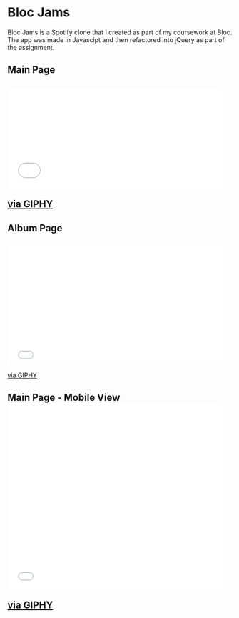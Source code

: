 
<h1>Bloc Jams</h1>
<p>Bloc Jams is a Spotify clone that I created as part of my coursework at Bloc. The app was made in Javascipt and then refactored into jQuery as part of the assignment.
<h2>Main Page<h2>
<iframe src="//giphy.com/embed/3oriNUYsPKiGKcjcsw" width="480" height="225" frameBorder="0" class="giphy-embed" allowFullScreen></iframe><p><a href="https://giphy.com/gifs/3oriNUYsPKiGKcjcsw">via GIPHY</a></p>
<h2>Album Page</h2>
<iframe src="//giphy.com/embed/3oriO3FdmahhArNYI0" width="480" height="276" frameBorder="0" class="giphy-embed" allowFullScreen></iframe><p><a href="https://giphy.com/gifs/3oriO3FdmahhArNYI0">via GIPHY</a></p>
<h2>Main Page - Mobile View
<iframe src="//giphy.com/embed/3oriO9gsIcyj5OHVG8" width="480" height="419" frameBorder="0" class="giphy-embed" allowFullScreen></iframe><p><a href="https://giphy.com/gifs/3oriO9gsIcyj5OHVG8">via GIPHY</a></p>
